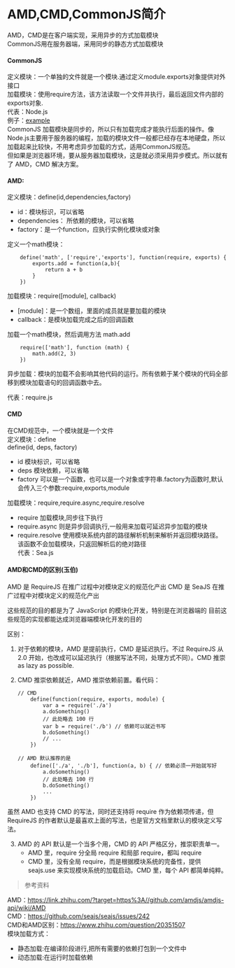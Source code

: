 # AMD,CMD,CommonJS简介   
 
AMD，CMD是在客户端实现，采用异步的方式加载模块     
CommonJS用在服务器端，采用同步的静态方式加载模块         

#### CommonJS

定义模块：一个单独的文件就是一个模块.通过定义module.exports对象提供对外接口    
加载模块：使用require方法，该方法读取一个文件并执行，最后返回文件内部的exports对象.     
代表：Node.js   
例子：[example](https://github.com/skidaisy/notes/tree/master/Node.js/example)   
CommonJS 加载模块是同步的，所以只有加载完成才能执行后面的操作。像Node.js主要用于服务器的编程，加载的模块文件一般都已经存在本地硬盘，所以加载起来比较快，不用考虑异步加载的方式，适用CommonJS规范。    
但如果是浏览器环境，要从服务器加载模块，这是就必须采用异步模式。所以就有了 AMD，CMD 解决方案。    

#### AMD:    
定义模块：define(id,dependencies,factory)   

- id：模块标识，可以省略
- dependencies： 所依赖的模块，可以省略
- factory：是一个function，应执行实例化模块或对象   

定义一个math模块：
```
    define('math', ['require','exports'], function(require, exports) {
        exports.add = function(a,b){
            return a + b
        }
    })
```

加载模块：require([module], callback)   

- [module]：是一个数组，里面的成员就是要加载的模块
- callback：是模块加载完成之后的回调函数

加载一个math模块，然后调用方法 math.add   
```
    require(['math'], function (math) {
        math.add(2, 3)
    })

```
异步加载：模块的加载不会影响其他代码的运行。所有依赖于某个模块的代码全部移到模块加载语句的回调函数中去。    

代表：require.js    

#### CMD   
在CMD规范中，一个模块就是一个文件   
定义模块：define    
define(id, deps, factory)

- id 模块标识，可以省略
- deps 模块依赖，可以省略
- factory 可以是一个函数，也可以是一个对象或字符串.factory为函数时,默认会传入三个参数:require,exports,module

加载模块：require,require.async,require.resolve   

- require 加载模块,同步往下执行
- require.async 则是异步回调执行,一般用来加载可延迟异步加载的模块
- require.resolve 使用模块系统内部的路径解析机制来解析并返回模块路径。该函数不会加载模块，只返回解析后的绝对路径    
代表：Sea.js   
#### AMD和CMD的区别(玉伯)


AMD 是 RequireJS 在推广过程中对模块定义的规范化产出
CMD 是 SeaJS 在推广过程中对模块定义的规范化产出

这些规范的目的都是为了 JavaScript 的模块化开发，特别是在浏览器端的
目前这些规范的实现都能达成浏览器端模块化开发的目的

区别：

1. 对于依赖的模块，AMD 是提前执行，CMD 是延迟执行。不过 RequireJS 从 2.0 开始，也改成可以延迟执行（根据写法不同，处理方式不同）。CMD 推崇 as lazy as possible.     
2. CMD 推崇依赖就近，AMD 推崇依赖前置。看代码：    
    
    ```
    // CMD
        define(function(require, exports, module) {
            var a = require('./a')
            a.doSomething()
            // 此处略去 100 行
            var b = require('./b') // 依赖可以就近书写
            b.doSomething()
            // ... 
        })
    
    // AMD 默认推荐的是
        define(['./a', './b'], function(a, b) { // 依赖必须一开始就写好
            a.doSomething()
            // 此处略去 100 行
            b.doSomething()
            ...
        }) 
    ```
虽然 AMD 也支持 CMD 的写法，同时还支持将 require 作为依赖项传递，但 RequireJS 的作者默认是最喜欢上面的写法，也是官方文档里默认的模块定义写法。

3. AMD 的 API 默认是一个当多个用，CMD 的 API 严格区分，推崇职责单一。
    - AMD 里，require 分全局 require 和局部 require，都叫 require
    - CMD 里，没有全局 require，而是根据模块系统的完备性，提供 seajs.use 来实现模块系统的加载启动。CMD 里，每个 API 都简单纯粹。
  
> 参考资料    

AMD：https://link.zhihu.com/?target=https%3A//github.com/amdjs/amdjs-api/wiki/AMD   
CMD：https://github.com/seajs/seajs/issues/242    
CMD和AMD区别：https://www.zhihu.com/question/20351507    
模块加载方式：

* 静态加载:在编译阶段进行,把所有需要的依赖打包到一个文件中           
* 动态加载:在运行时加载依赖 








